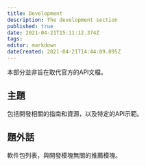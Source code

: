 ```yaml
---
title: Development
description: The development section
published: true
date: 2021-04-21T15:11:12.374Z
tags: 
editor: markdown
dateCreated: 2021-04-21T14:44:09.095Z
---
```


本部分並非旨在取代官方的API文檔。

## 主題

包括開發相關的指南和資源，以及特定的API示範。

## 題外話

軟件包列表，與開發模塊無關的推薦模塊。
